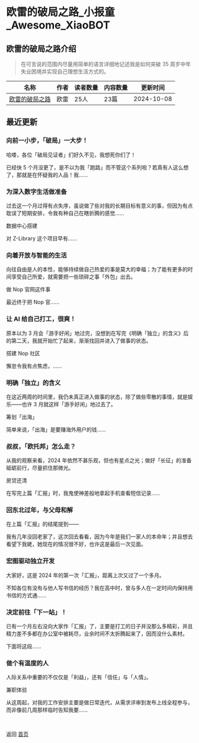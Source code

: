 # 欧雷的破局之路_小报童_Awesome_XiaoBOT

## 欧雷的破局之路介绍
> 在可言说的范围内尽量用简单的语言详细地记述我是如何突破 35 周岁中年失业困境并实现自己理想生活方式的。  
  


|名称|作者|读者数量|内容数量|更新时间|
|---|---|---|---|---|
|[欧雷的破局之路](https://xiaobot.net/p/2bfree?refer=0b133df9-27dc-423b-8101-639049001c13)|欧雷|25人|23篇|2024-10-08|

## 最近更新
### 向前一小步，「破局」一大步！

哈喽，各位「破局见证者」们好久不见，我想死你们了！

已经快 5 个月没更了，是不以为我「跑路」而不管这个系列啦？若真有人这么想了，那就是在怀疑我的人品！我......

### 为深入数字生活做准备

过去这一个月过得有点失序，虽说做了些对我的长期目标有意义的事，但因为有点耽误了短期安排，令我有种自己在瞎折腾的感觉……

数据中心搭建

对 Z-Library 这个项目早有......

### 向着开放与智能的生活

向往自由是人的本性，能够持续做自己热爱的事是莫大的幸福；为了能有更多的时间享受自己所爱，就需要把一些琐碎之事「外包」出去。

做 Nop 官网这件事

最近终于把 Nop 官......

### 让 AI 给自己打工，很爽！

原本以为 3 月会「游手好闲」地过完，没想到在写完《明确「独立」的含义》后的第二天，我就开始忙了起来，渐渐找回并进入了做事的状态。

搭建 Nop 社区

懈怠令我有点焦虑，......

### 明确「独立」的含义

在这近两周的时间里，我仍未真正进入做事的状态，除了做些零散的事情，就是娱乐——也许 3 月就这样「游手好闲」地过去了。

筹划「出海」

简单来说，「出海」是要赚海外用户的钱......

### 叔叔，「欧托邦」怎么走？

从我的观察来看，2024 年依然不甚乐观，但也有星点之光；做好「长征」的准备砥砺前行，尽量抓住那微光。

房贷还清

在写完上篇「汇报」时，我鬼使神差般地拿起手机查看短信记录......

### 回东北过年，与父母和解

在上篇「汇报」的结尾提到——

我有几年没回老家了，这次回去看看，因为今年是我们一家人的本命年；并且想去看望下我姥，她现在的情况很不好，也许这是最后一次见面。

### 宏图驱动独立开发

大家好，这是 2024 年的第一次「汇报」，距离上次又过了一个多月。

不知各位有没有与他人写书信的经历？我在高中时，曾与多人在一定时间内保持用书信的方式通......

### 决定前往「下一站」！

已有一个月左右没向大家作「汇报」了，主要是打工的日子并没那么多精彩，并且精力差不多都在办公室中被耗尽，业余时间不太折腾起来了，因而没什么素材。

下面将这段......

### 做个有温度的人

人际关系中重要的不仅仅是「利益」，还有「信任」与「人情」。

兼职体验

从这周起，对我的工作安排主要是做日常迭代，从需求评审到发布上线全程参与，而非像前几周那样临时告知我要......


<a href="https://github.com/Reno9527/awesome-xiaobot" style="color: white; text-decoration: none;">awesome-xiaobot</a>

返回 [首页](../README.md)
